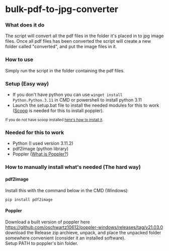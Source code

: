 # bulk-pdf-to-jpg-converter

<h3>What does it do</h3>
The script will convert all the pdf files in the folder it's placed in to jpg image files. Once all pdf files has been converted the script will create a new folder called "converted", and put the image files in it.

<h3>How to use</h3>
Simply run the script in the folder containing the pdf files.<br>

<h3>Setup (Easy way)</h3>

- If you don't have python you can use `winget install Python.Python.3.11` in CMD or powershell to install python 3.11
- Launch the setup.bat file to install the needed modules for this to work (<a target="_blank" href="https://scoop.sh/" >Scoop</a> is needed for this to install poppler).

<sub>If you do not have scoop installed <a href="https://thomrl.github.io/thomrl/">here's how to install it</a>.</sub>

<h3>Needed for this to work</h3>

- Python (I used version 3.11.2)
- pdf2image (python library)
- Poppler (<a target="_blank" href="https://poppler.freedesktop.org/" >What is Poppler?</a>)


<h3>How to manually install what's needed (The hard way)</h3>
<h4>pdf2image</h4>Install this with the command below in the CMD (Windows)

```pip install pdf2image```
<br>
<h4>Poppler</h4>
Download a built version of poppler here <a target="_blank" href="https://github.com/oschwartz10612/poppler-windows/releases/tag/v21.03.0" >https://github.com/oschwartz10612/poppler-windows/releases/tag/v21.03.0</a> download the Release zip archieve, unpack, and place the unpacked folder somewhere convenient (consider it an installed software).<br>
Setup PATH to poppler's bin folder.






